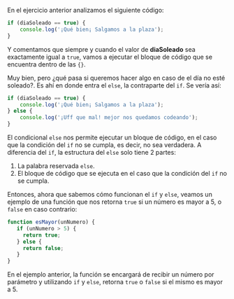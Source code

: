 En el ejercicio anterior analizamos el siguiente código:


```javascript
if (diaSoleado == true) {
    console.log('¡Qué bien¡ Salgamos a la plaza');
}
```

Y comentamos que siempre y cuando el valor de **diaSoleado** sea exactamente igual a `true`, vamos a ejecutar el bloque de código que se encuentra dentro de las `{}`.

Muy bien, pero ¿qué pasa si queremos hacer algo en caso de el día no esté soleado?. Es ahí en donde entra el `else`, la contraparte del `if`. Se vería así:

```javascript
if (diaSoleado == true) {
    console.log('¡Qué bien¡ Salgamos a la plaza');
} else {
    console.log('¡Uff que mal! mejor nos quedamos codeando');
}
```

El condicional `else` nos permite ejecutar un bloque de código, en el caso que la condición del `if` no se cumpla, es decir, no sea verdadera. A diferencia del `if`, la estructura del `else` solo tiene 2 partes:

1. La palabra reservada `else`.
2. El bloque de código que se ejecuta en el caso que la condición del `if` no se cumpla.

Entonces, ahora que sabemos cómo funcionan el `if` y `else`, veamos un ejemplo de una función que nos retorna `true` si un número es mayor a 5, o `false` en caso contrario:

```javascript
function esMayor(unNumero) {
   if (unNumero > 5) {
     return true;
   } else {
     return false;
   }
}
```

En el ejemplo anterior, la función se encargará de recibir un número por parámetro y utilizando `if` y `else`, retorna `true` o `false` si el mismo es mayor a 5.
